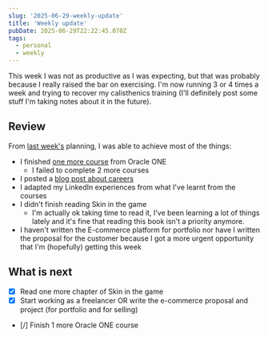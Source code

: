 ```yaml
---
slug: '2025-06-29-weekly-update'
title: 'Weekly update'
pubDate: 2025-06-29T22:22:45.070Z
tags:
  - personal
  - weekly
---
```


This week I was not as productive as I was expecting, but that was probably because I really raised the bar on exercising. I'm now running 3 or 4 times a week and trying to recover my calisthenics training (I'll definitely post some stuff I'm taking notes about it in the future).

## Review

From [last week's](/blog/2025-06-22-weekly-update) planning, I was able to achieve most of the things:

- I finished [one more course](https://www.linkedin.com/posts/dantas15_certificate-of-completion-gustavo-dantas-activity-7344208692789006336-b93m) from Oracle ONE
  - I failed to complete 2 more courses
- I posted a [blog post about careers](/blog/about-careers)
- I adapted my LinkedIn experiences from what I've learnt from the courses
- I didn't finish reading Skin in the game
  - I'm actually ok taking time to read it, I've been learning a lot of things lately and it's fine that reading this book isn't a priority anymore.
- I haven't written the E-commerce platform for portfolio nor have I written the proposal for the customer because I got a more urgent opportunity that I'm (hopefully) getting this week

## What is next

- [x] Read one more chapter of Skin in the game
- [x] Start working as a freelancer OR write the e-commerce proposal and project (for portfolio and for selling)
- [/] Finish 1 more Oracle ONE course
